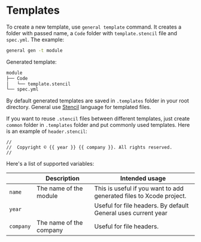# Templates

To create a new template, use `general template` command. It creates a folder with passed name, a `Code` folder with `template.stencil` file and `spec.yml`. The example:

```bash
general gen -t module
```

Generated template:

```bash
module
├── Code
│   └── template.stencil
└── spec.yml
```

By default generated templates are saved in `.templates` folder in your root directory. General use [Stencil](https://stencil.fuller.li/en/latest) language for templated files. 

If you want to reuse `.stencil` files between different templates, just create `common` folder in `.templates` folder and put commonly used templates. Here is an example of `header.stencil`:

```stencil
//
//  Copyright © {{ year }} {{ company }}. All rights reserved.
//
```

Here's a list of supported variables:

|           | Description             | Intended usage                                               |
| --------- | ----------------------- | ------------------------------------------------------------ |
| `name`    | The name of the module  | This is useful if you want to add generated files to Xcode project. |
| `year`    |                         | Useful for file headers. By default General uses current year |
| `company` | The name of the company | Useful for file headers.                                     |